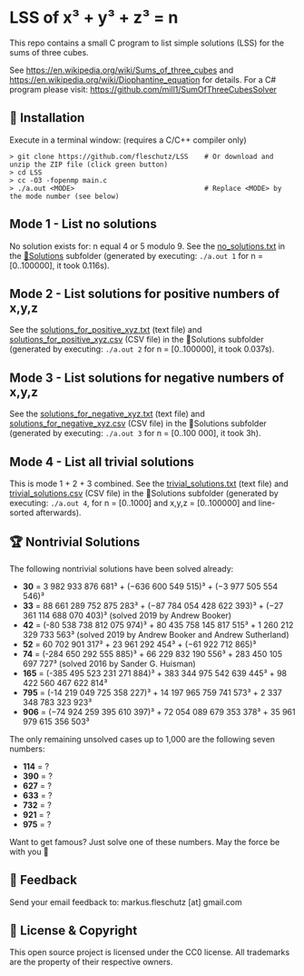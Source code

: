 LSS of x³ + y³ + z³ = n
=======================
This repo contains a small C program to list simple solutions (LSS) for the sums of three cubes.

See https://en.wikipedia.org/wiki/Sums_of_three_cubes and https://en.wikipedia.org/wiki/Diophantine_equation for details. For a C# program please visit: https://github.com/mill1/SumOfThreeCubesSolver


🔧 Installation
----------------
Execute in a terminal window: (requires a C/C++ compiler only)
```
> git clone https://github.com/fleschutz/LSS    # Or download and unzip the ZIP file (click green button)
> cd LSS
> cc -O3 -fopenmp main.c 
> ./a.out <MODE>                                # Replace <MODE> by the mode number (see below)
```

Mode 1 - List no solutions
--------------------------
No solution exists for: n equal 4 or 5 modulo 9. See the [no_solutions.txt](Solutions/no_solutions.txt) in the [📂Solutions](Solutions) subfolder (generated by executing: `./a.out 1` for n = [0..100000], it took 0.116s).

Mode 2 - List solutions for positive numbers of x,y,z
-----------------------------------------------------
See the [solutions_for_positive_xyz.txt](Solutions/solutions_for_positive_xyz.txt) (text file) and [solutions_for_positive_xyz.csv](Solutions/solutions_for_positive_xyz.csv) (CSV file) in the 📂Solutions subfolder (generated by executing: `./a.out 2` for n = [0..100000], it took 0.037s).

Mode 3 - List solutions for negative numbers of x,y,z
-----------------------------------------------------
See the [solutions_for_negative_xyz.txt](Solutions/solutions_for_negative_xyz.txt) (text file) and [solutions_for_negative_xyz.csv](Solutions/solutions_for_negative_xyz.csv) (CSV file) in the 📂Solutions subfolder (generated by executing: `./a.out 3` for n = [0..100 000], it took 3h).

Mode 4 - List all trivial solutions
-------------------------------------
This is mode 1 + 2 + 3 combined. See the [trivial_solutions.txt](Solutions/trivial_solutions.txt) (text file) and [trivial_solutions.csv](Results/trivial_solutions.csv) (CSV file) in the 📂Solutions subfolder (generated by executing: `./a.out 4`, for n = [0..1000] and x,y,z = [0..100000] and line-sorted afterwards).


🏆 Nontrivial Solutions
------------------------
The following nontrivial solutions have been solved already:

* **30** = 3 982 933 876 681³ + (−636 600 549 515)³ + (−3 977 505 554 546)³
* **33** = 88 661 289 752 875 283³ + (−87 784 054 428 622 393)³ + (−27 361 114 688 070 403)³   (solved 2019 by Andrew Booker)
* **42** = (-80 538 738 812 075 974)³ + 80 435 758 145 817 515³ + 1 260 212 329 733 563³  (solved 2019 by Andrew Booker and Andrew Sutherland)
* **52** = 60 702 901 317³ + 23 961 292 454³ + (−61 922 712 865)³
* **74** = (-284 650 292 555 885)³ + 66 229 832 190 556³ + 283 450 105 697 727³     (solved 2016 by Sander G. Huisman)
* **165** = (-385 495 523 231 271 884)³ + 383 344 975 542 639 445³ + 98 422 560 467 622 814³
* **795** = (-14 219 049 725 358 227)³ + 14 197 965 759 741 573³ + 2 337 348 783 323 923³
* **906** = (−74 924 259 395 610 397)³ + 72 054 089 679 353 378³ + 35 961 979 615 356 503³

The only remaining unsolved cases up to 1,000 are the following seven numbers:

* **114** = ?
* **390** = ?
* **627** = ?
* **633** = ?
* **732** = ?
* **921** = ?
* **975** = ?

Want to get famous? Just solve one of these numbers. May the force be with you 🖖

📧 Feedback
------------
Send your email feedback to: markus.fleschutz [at] gmail.com


🤝 License & Copyright
-----------------------
This open source project is licensed under the CC0 license. All trademarks are the property of their respective owners.
